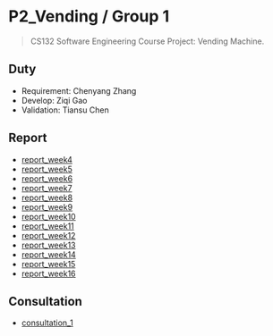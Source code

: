 # P2_Vending / Group 1

>  CS132 Software Engineering Course Project: Vending Machine.

## Duty
- Requirement: Chenyang Zhang
- Develop: Ziqi Gao
- Validation: Tiansu Chen

## Report
- [report_week4](./report/Week4.md)
- [report_week5](./report/Week5.md)
- [report_week6](./report/Week6.md)
- [report_week7](./report/Week7.md)
- [report_week8](./report/Week8.md)
- [report_week9](./report/Week9.md)
- [report_week10](./report/Week10.md)
- [report_week11](./report/Week11.md)
- [report_week12](./report/Week12.md)
- [report_week13](./report/Week13.md)
- [report_week14](./report/Week14.md)
- [report_week15](./report/Week15.md)
- [report_week16](./report/Week16.md)

## Consultation

- [consultation_1](./report/consultation_1.pdf)

